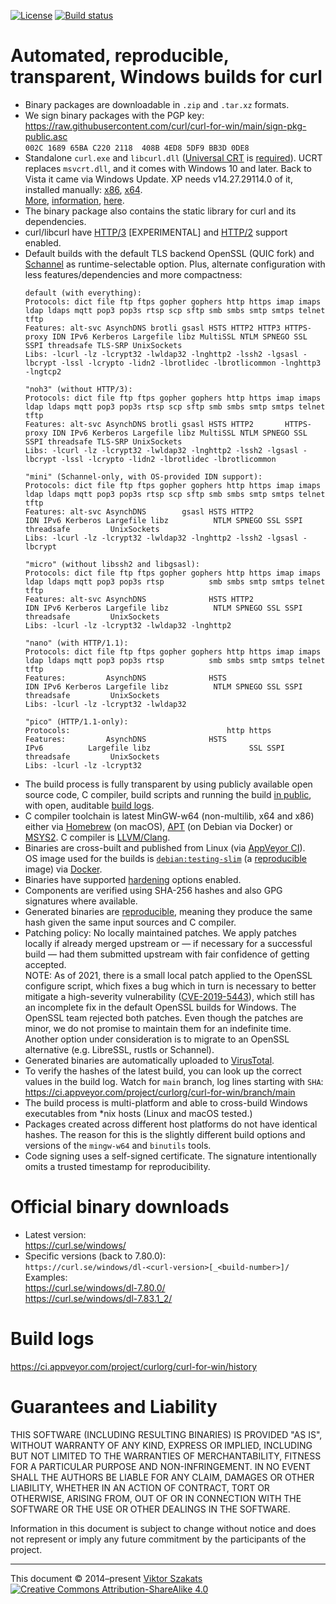 [![License](https://raw.githubusercontent.com/curl/curl-for-win/main/MIT.svg?sanitize=1)](LICENSE.md)
[![Build status](https://ci.appveyor.com/api/projects/status/8yf6xjgq7u0cm013/branch/main?svg=true)](https://ci.appveyor.com/project/curlorg/curl-for-win/branch/main)

# Automated, reproducible, transparent, Windows builds for curl

- Binary packages are downloadable in `.zip` and `.tar.xz` formats.
- We sign binary packages with the PGP key:
  <br><https://raw.githubusercontent.com/curl/curl-for-win/main/sign-pkg-public.asc>
  <br>`002C 1689 65BA C220 2118  408B 4ED8 5DF9 BB3D 0DE8`
- Standalone `curl.exe` and `libcurl.dll`
  ([Universal CRT](https://devblogs.microsoft.com/cppblog/introducing-the-universal-crt/)
  is
  [required](https://devblogs.microsoft.com/oldnewthing/?p=1273)).
  UCRT replaces `msvcrt.dll`, and it comes with Windows 10 and later.
  Back to Vista it came via Windows Update.
  XP needs v14.27.29114.0 of it, installed manually:
  [x86](https://download.visualstudio.microsoft.com/download/pr/56f631e5-4252-4f28-8ecc-257c7bf412b8/D305BAA965C9CD1B44EBCD53635EE9ECC6D85B54210E2764C8836F4E9DEFA345/VC_redist.x86.exe),
  [x64](https://download.visualstudio.microsoft.com/download/pr/722d59e4-0671-477e-b9b1-b8da7d4bd60b/591CBE3A269AFBCC025681B968A29CD191DF3C6204712CBDC9BA1CB632BA6068/VC_redist.x64.exe).
  <br>[More](https://www.msys2.org/docs/environments/#msvcrt-vs-ucrt),
  [information](https://docs.microsoft.com/cpp/porting/upgrade-your-code-to-the-universal-crt),
  [here](https://docs.microsoft.com/cpp/windows/universal-crt-deployment).
- The binary package also contains the static library for curl and its
  dependencies.
- curl/libcurl have
  [HTTP/3](https://en.wikipedia.org/wiki/HTTP/3) [EXPERIMENTAL]
  and
  [HTTP/2](https://en.wikipedia.org/wiki/HTTP/2) support enabled.
- Default builds with the default TLS backend OpenSSL (QUIC fork) and
  [Schannel](https://docs.microsoft.com/windows/win32/com/schannel)
  as runtime-selectable option. Plus, alternate configuration with
  less features/dependencies and more compactness:
    ```
    default (with everything):
    Protocols: dict file ftp ftps gopher gophers http https imap imaps ldap ldaps mqtt pop3 pop3s rtsp scp sftp smb smbs smtp smtps telnet tftp
    Features: alt-svc AsynchDNS brotli gsasl HSTS HTTP2 HTTP3 HTTPS-proxy IDN IPv6 Kerberos Largefile libz MultiSSL NTLM SPNEGO SSL SSPI threadsafe TLS-SRP UnixSockets
    Libs: -lcurl -lz -lcrypt32 -lwldap32 -lnghttp2 -lssh2 -lgsasl -lbcrypt -lssl -lcrypto -lidn2 -lbrotlidec -lbrotlicommon -lnghttp3 -lngtcp2

    "noh3" (without HTTP/3):
    Protocols: dict file ftp ftps gopher gophers http https imap imaps ldap ldaps mqtt pop3 pop3s rtsp scp sftp smb smbs smtp smtps telnet tftp
    Features: alt-svc AsynchDNS brotli gsasl HSTS HTTP2       HTTPS-proxy IDN IPv6 Kerberos Largefile libz MultiSSL NTLM SPNEGO SSL SSPI threadsafe TLS-SRP UnixSockets
    Libs: -lcurl -lz -lcrypt32 -lwldap32 -lnghttp2 -lssh2 -lgsasl -lbcrypt -lssl -lcrypto -lidn2 -lbrotlidec -lbrotlicommon

    "mini" (Schannel-only, with OS-provided IDN support):
    Protocols: dict file ftp ftps gopher gophers http https imap imaps ldap ldaps mqtt pop3 pop3s rtsp scp sftp smb smbs smtp smtps telnet tftp
    Features: alt-svc AsynchDNS        gsasl HSTS HTTP2                   IDN IPv6 Kerberos Largefile libz          NTLM SPNEGO SSL SSPI threadsafe         UnixSockets
    Libs: -lcurl -lz -lcrypt32 -lwldap32 -lnghttp2 -lssh2 -lgsasl -lbcrypt

    "micro" (without libssh2 and libgsasl):
    Protocols: dict file ftp ftps gopher gophers http https imap imaps ldap ldaps mqtt pop3 pop3s rtsp          smb smbs smtp smtps telnet tftp
    Features: alt-svc AsynchDNS              HSTS HTTP2                   IDN IPv6 Kerberos Largefile libz          NTLM SPNEGO SSL SSPI threadsafe         UnixSockets
    Libs: -lcurl -lz -lcrypt32 -lwldap32 -lnghttp2

    "nano" (with HTTP/1.1):
    Protocols: dict file ftp ftps gopher gophers http https imap imaps ldap ldaps mqtt pop3 pop3s rtsp          smb smbs smtp smtps telnet tftp
    Features:         AsynchDNS              HSTS                         IDN IPv6 Kerberos Largefile libz          NTLM SPNEGO SSL SSPI threadsafe         UnixSockets
    Libs: -lcurl -lz -lcrypt32 -lwldap32

    "pico" (HTTP/1.1-only):
    Protocols:                                   http https
    Features:         AsynchDNS              HSTS                             IPv6          Largefile libz                      SSL SSPI threadsafe         UnixSockets
    Libs: -lcurl -lz -lcrypt32
    ```
- The build process is fully transparent by using publicly available
  open source code, C compiler, build scripts and running the build
  [in public](https://ci.appveyor.com/project/curlorg/curl-for-win/branch/main),
  with open, auditable [build logs](#build-logs).
- C compiler toolchain is latest MinGW-w64 (non-multilib, x64 and x86)
  either via [Homebrew](https://brew.sh/) (on macOS),
  [APT](https://en.wikipedia.org/wiki/APT_(Debian)) (on Debian via Docker)
  or [MSYS2](https://www.msys2.org/).
  C compiler is [LLVM/Clang](https://clang.llvm.org/).
- Binaries are cross-built and published from Linux
  (via [AppVeyor CI](https://www.appveyor.com/)).
  <br>OS image used for the builds is
  [`debian:testing-slim`](https://github.com/debuerreotype/docker-debian-artifacts/tree/dist-amd64/testing/slim)
  (a [reproducible](https://github.com/debuerreotype/debuerreotype) image)
  via [Docker](https://hub.docker.com/_/debian/).
- Binaries have supported
  [hardening](https://en.wikipedia.org/wiki/Hardening_%28computing%29)
  options enabled.
- Components are verified using SHA-256 hashes and also GPG signatures where
  available.
- Generated binaries are [reproducible](https://reproducible-builds.org/),
  meaning they produce the same hash given the same input sources and C
  compiler.
- Patching policy: No locally maintained patches. We apply patches
  locally if already merged upstream or &mdash; if necessary for
  a successful build &mdash; had them submitted upstream with fair
  confidence of getting accepted.
  <br>NOTE: As of 2021, there is a small local patch applied to the OpenSSL
  configure script, which fixes a bug which in turn is necessary to better
  mitigate a high-severity vulnerability
  ([CVE-2019-5443](https://curl.se/docs/CVE-2019-5443.html)), which still
  has an incomplete fix in the default OpenSSL builds for Windows. The
  OpenSSL team rejected both patches. Even though the patches are minor, we
  do not promise to maintain them for an indefinite time. Another option
  under consideration is to migrate to an OpenSSL alternative (e.g. LibreSSL,
  rustls or Schannel).
- Generated binaries are automatically uploaded to
  [VirusTotal](https://www.virustotal.com/).
- To verify the hashes of the latest build, you can look up the correct
  values in the build log. Watch for `main` branch, log lines starting with
  `SHA`:
    <https://ci.appveyor.com/project/curlorg/curl-for-win/branch/main>
- The build process is multi-platform and able to cross-build Windows
  executables from \*nix hosts (Linux and macOS tested.)
- Packages created across different host platforms do not have identical
  hashes. The reason for this is the slightly different build options and
  versions of the `mingw-w64` and `binutils` tools.
- Code signing uses a self-signed certificate. The signature intentionally
  omits a trusted timestamp for reproducibility.

# Official binary downloads

* Latest version:
  <br><https://curl.se/windows/>
* Specific versions (back to 7.80.0):<br>
  `https://curl.se/windows/dl-<curl-version>[_<build-number>]/`
  <br>Examples:
  <br><https://curl.se/windows/dl-7.80.0/>
  <br><https://curl.se/windows/dl-7.83.1_2/>

# Build logs

<https://ci.appveyor.com/project/curlorg/curl-for-win/history>

# Guarantees and Liability

THIS SOFTWARE (INCLUDING RESULTING BINARIES) IS PROVIDED "AS IS", WITHOUT
WARRANTY OF ANY KIND, EXPRESS OR IMPLIED, INCLUDING BUT NOT LIMITED TO THE
WARRANTIES OF MERCHANTABILITY, FITNESS FOR A PARTICULAR PURPOSE AND
NON-INFRINGEMENT. IN NO EVENT SHALL THE AUTHORS BE LIABLE FOR ANY CLAIM,
DAMAGES OR OTHER LIABILITY, WHETHER IN AN ACTION OF CONTRACT, TORT OR
OTHERWISE, ARISING FROM, OUT OF OR IN CONNECTION WITH THE SOFTWARE OR THE
USE OR OTHER DEALINGS IN THE SOFTWARE.

Information in this document is subject to change without notice and does
not represent or imply any future commitment by the participants of the
project.

---
This document &copy;&nbsp;2014&ndash;present [Viktor Szakats](https://vsz.me/)<br>
[![Creative Commons Attribution-ShareAlike 4.0](https://raw.githubusercontent.com/curl/curl-for-win/main/cc-by-sa.svg?sanitize=1)](https://creativecommons.org/licenses/by-sa/4.0/)
